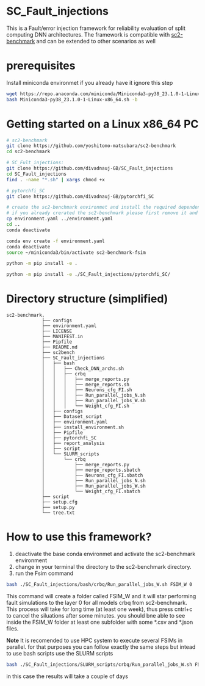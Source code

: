 # SC_Fault_injections

This is a Fault/error injection framework for reliability evaluation of split computing DNN architectures. 
The framework is compatible with [sc2-benchmark](https://github.com/yoshitomo-matsubara/sc2-benchmark) and can be extended to other scenarios as well

# prerequisites
Install miniconda environmet if you already have it ignore this step
```bash
wget https://repo.anaconda.com/miniconda/Miniconda3-py38_23.1.0-1-Linux-x86_64.sh
bash Miniconda3-py38_23.1.0-1-Linux-x86_64.sh -b
```

# Getting started on a Linux x86\_64 PC
```bash
# sc2-benchmark
git clone https://github.com/yoshitomo-matsubara/sc2-benchmark
cd sc2-benchmark

# SC_Fult_injections: 
git clone https://github.com/divadnauj-GB/SC_Fault_injections
cd SC_Fault_injections
find . -name "*.sh" | xargs chmod +x

# pytorchfi_SC 
git clone https://github.com/divadnauj-GB/pytorchfi_SC

# create the sc2-benchmark environmet and install the required dependencies
# if you already crerated the sc2-benchmark please first remove it and then create it again as follows
cp environment.yaml ../environment.yaml
cd ..
conda deactivate

conda env create -f environment.yaml
conda deactivate
source ~/miniconda3/bin/activate sc2-benchmark-fsim

python -m pip install -e .

python -m pip install -e ./SC_Fault_injections/pytorchfi_SC/
```

# Directory structure (simplified)
```
sc2-benchmark.
             ├── configs
             ├── environment.yaml
             ├── LICENSE
             ├── MANIFEST.in
             ├── Pipfile
             ├── README.md
             ├── sc2bench
             ├── SC_Fault_injections
             │   ├── bash
             │   │   ├── Check_DNN_archs.sh
             │   │   ├── crbq
             │   │   │   ├── merge_reports.py
             │   │   │   ├── merge_reports.sh
             │   │   │   ├── Neurons_cfg_FI.sh
             │   │   │   ├── Run_parallel_jobs_N.sh
             │   │   │   ├── Run_parallel_jobs_W.sh
             │   │   │   └── Weight_cfg_FI.sh
             │   ├── configs
             │   ├── Dataset_script
             │   ├── environment.yaml
             │   ├── install_environment.sh
             │   ├── Pipfile
             │   ├── pytorchfi_SC
             │   ├── report_analysis
             │   ├── script
             │   └── SLURM_scripts
             │       └── crbq
             │           ├── merge_reports.py
             │           ├── merge_reports.sbatch
             │           ├── Neurons_cfg_FI.sbatch
             │           ├── Run_parallel_jobs_N.sh
             │           ├── Run_parallel_jobs_W.sh
             │           └── Weight_cfg_FI.sbatch
             ├── script
             ├── setup.cfg
             ├── setup.py
             └── tree.txt
```
# How to use this framework?
1. deactivate the base conda environmet and activate the sc2-benchmark environment
2. change in your terminal the directory to the sc2-benchmark directory.
2. run the Fsim command 
```bash
bash ./SC_Fault_injections/bash/crbq/Run_parallel_jobs_W.sh FSIM_W 0
```
This command will create a folder called FSIM_W and it will star performing fault simulations to the layer 0 for all models crbq from sc2-benchmark. 
This process will take for long time (at least one week), thus press cntrl+c to cancel the siluations after some minutes. you should bne able 
to see inside the FSIM_W folder at least one subfolder with some *.csv and *.json files. 

**Note** It is recomended to use HPC system to execute several FSIMs in parallel. for that purposes you can follow exactly the same steps but intead to use 
bash scripts use the SLURM scripts 
```bash
bash ./SC_Fault_injections/SLURM_scripts/crbq/Run_parallel_jobs_W.sh FSIM_W 0
```
in this case the results will take a couple of days
